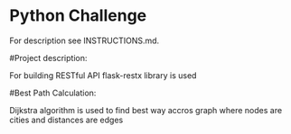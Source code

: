 # Python Challenge

For description see INSTRUCTIONS.md.

#Project description:

For building RESTful API flask-restx library is used

#Best Path Calculation:

Dijkstra algorithm is used to find best way accros graph where nodes are cities
and distances are edges
